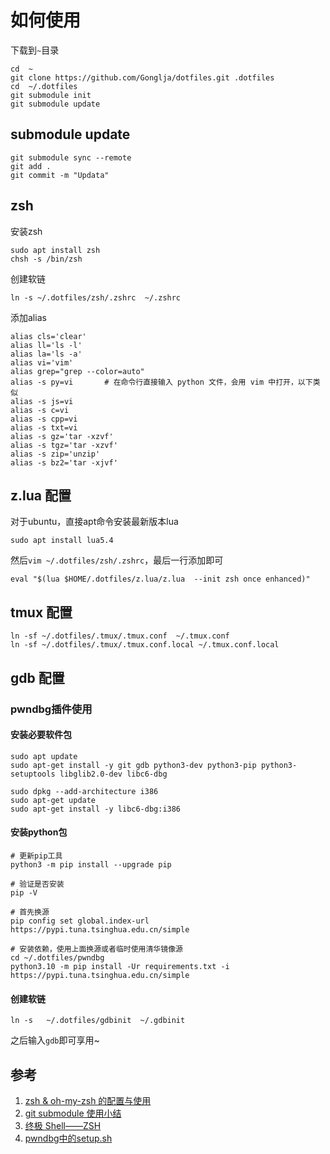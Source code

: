 # 如何使用

下载到`~`目录

```shell
cd  ~
git clone https://github.com/Gonglja/dotfiles.git .dotfiles
cd  ~/.dotfiles
git submodule init 
git submodule update 
```

## submodule update

```shell
git submodule sync --remote
git add .
git commit -m "Updata"
```

## zsh

安装zsh
```shell
sudo apt install zsh
chsh -s /bin/zsh
```

创建软链

```shell
ln -s ~/.dotfiles/zsh/.zshrc  ~/.zshrc
```



添加alias

```shell
alias cls='clear'
alias ll='ls -l'
alias la='ls -a'
alias vi='vim'
alias grep="grep --color=auto"
alias -s py=vi       # 在命令行直接输入 python 文件，会用 vim 中打开，以下类似
alias -s js=vi
alias -s c=vi
alias -s cpp=vi
alias -s txt=vi
alias -s gz='tar -xzvf'
alias -s tgz='tar -xzvf'
alias -s zip='unzip'
alias -s bz2='tar -xjvf'
```



## z.lua 配置

对于ubuntu，直接apt命令安装最新版本lua

```shell
sudo apt install lua5.4
```

然后`vim ~/.dotfiles/zsh/.zshrc`，最后一行添加即可

```shell
eval "$(lua $HOME/.dotfiles/z.lua/z.lua  --init zsh once enhanced)"
```





## tmux 配置

```shell
ln -sf ~/.dotfiles/.tmux/.tmux.conf  ~/.tmux.conf
ln -sf ~/.dotfiles/.tmux/.tmux.conf.local ~/.tmux.conf.local
```



## gdb 配置

### pwndbg插件使用

#### 安装必要软件包

```shell
sudo apt update 
sudo apt-get install -y git gdb python3-dev python3-pip python3-setuptools libglib2.0-dev libc6-dbg

sudo dpkg --add-architecture i386
sudo apt-get update
sudo apt-get install -y libc6-dbg:i386
```



#### 安装python包

```shell
# 更新pip工具
python3 -m pip install --upgrade pip

# 验证是否安装 
pip -V 

# 首先换源
pip config set global.index-url https://pypi.tuna.tsinghua.edu.cn/simple

# 安装依赖，使用上面换源或者临时使用清华镜像源
cd ~/.dotfiles/pwndbg
python3.10 -m pip install -Ur requirements.txt -i https://pypi.tuna.tsinghua.edu.cn/simple
```



#### 创建软链

```shell
ln -s   ~/.dotfiles/gdbinit  ~/.gdbinit
```

之后输入`gdb`即可享用~



## 参考

1. [zsh & oh-my-zsh 的配置与使用](https://zhuanlan.zhihu.com/p/58073103)
2. [git submodule 使用小结](https://www.jianshu.com/p/f8a55b972972/)
3. [终极 Shell——ZSH](https://zhuanlan.zhihu.com/p/19556676)
4. [pwndbg中的setup.sh](https://github.com/pwndbg/pwndbg/blob/dev/setup.sh)
